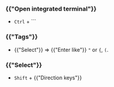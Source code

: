 ### {{"Open integrated terminal"}}

* `Ctrl` + `\``

### {{"Tags"}}
* {{"Select"}} &rArr; {{"Enter like"}} `"` or `{`, `(`.

### {{"Select"}}

* `Shift` + {{"Direction keys"}}